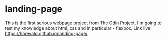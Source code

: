 # landing-page
This is the first serious webpage project from The Odin Project. I'm going to test my knowledge about html, css and in particular - flexbox.
Link live: https://harevald.github.io/landing-page/
